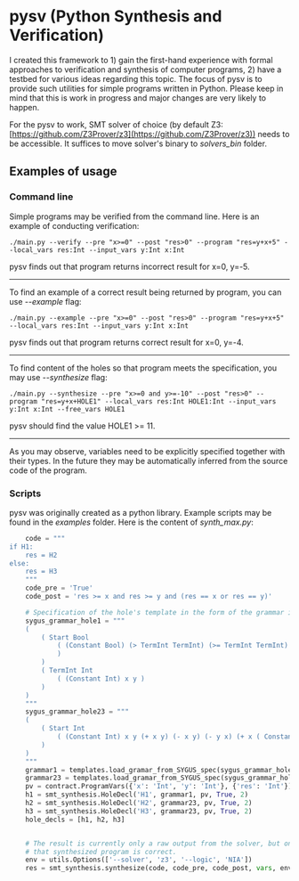 # pysv (Python Synthesis and Verification)

I created this framework to 1) gain the first-hand experience with formal approaches to verification and synthesis of computer programs, 2) have a testbed for various ideas regarding this topic. The focus of pysv is to provide such utilities for simple programs written in Python. Please keep in mind that this is work in progress and major changes are very likely to happen.

For the pysv to work, SMT solver of choice (by default Z3: [https://github.com/Z3Prover/z3](https://github.com/Z3Prover/z3)) needs to be accessible. It suffices to move solver's binary to *solvers_bin* folder.


## Examples of usage
### Command line
Simple programs may be verified from the command line. Here is an example of conducting verification:

`./main.py --verify --pre "x>=0" --post "res>0" --program "res=y+x+5" --local_vars res:Int --input_vars y:Int x:Int`

pysv finds out that program returns incorrect result for x=0, y=-5.

----

To find an example of a correct result being returned by program, you can use *--example* flag:

`./main.py --example --pre "x>=0" --post "res>0" --program "res=y+x+5" --local_vars res:Int --input_vars y:Int x:Int`

pysv finds out that program returns correct result for x=0, y=-4.

----

To find content of the holes so that program meets the specification, you may use *--synthesize* flag:

`./main.py --synthesize --pre "x>=0 and y>=-10" --post "res>0" --program "res=y+x+HOLE1" --local_vars res:Int HOLE1:Int --input_vars y:Int x:Int --free_vars HOLE1
`

pysv should find the value HOLE1 >= 11.

----

As you may observe, variables need to be explicitly specified together with their types. In the future they may be automatically inferred from the source code of the program.


### Scripts
pysv was originally created as a python library. Example scripts may be found in the *examples* folder. Here is the content of *synth_max.py*:
```python
	code = """
if H1:
	res = H2
else:
	res = H3
	"""
	code_pre = 'True'
	code_post = 'res >= x and res >= y and (res == x or res == y)'

	# Specification of the hole's template in the form of the grammar in SYGUS format.
	sygus_grammar_hole1 = """
	(
		( Start Bool
			( (Constant Bool) (> TermInt TermInt) (>= TermInt TermInt) (= TermInt TermInt) (<= TermInt TermInt) (< TermInt TermInt)
			)
		)
		( TermInt Int
			( (Constant Int) x y )
		)
	)
	"""
	sygus_grammar_hole23 = """
	(
		( Start Int
			( (Constant Int) x y (+ x y) (- x y) (- y x) (+ x ( Constant Int )) (+ y ( Constant Int )) )
		)
	)
	"""
	grammar1 = templates.load_gramar_from_SYGUS_spec(sygus_grammar_hole1)
	grammar23 = templates.load_gramar_from_SYGUS_spec(sygus_grammar_hole23)
	pv = contract.ProgramVars({'x': 'Int', 'y': 'Int'}, {'res': 'Int'})
	h1 = smt_synthesis.HoleDecl('H1', grammar1, pv, True, 2)
	h2 = smt_synthesis.HoleDecl('H2', grammar23, pv, True, 2)
	h3 = smt_synthesis.HoleDecl('H3', grammar23, pv, True, 2)
	hole_decls = [h1, h2, h3]


	# The result is currently only a raw output from the solver, but one can verify from the model
	# that synthesized program is correct.
	env = utils.Options(['--solver', 'z3', '--logic', 'NIA'])
	res = smt_synthesis.synthesize(code, code_pre, code_post, vars, env, hole_decls)
```
